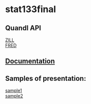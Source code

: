 # stat133final
## Quandl API  
[ZILL](https://www.quandl.com%2Fblog%2Fapi-for-housing-data&h=UAQHj3JSt&s=1)  
[FRED](https://www.quandl.com/data/FRED/documentation/metadata)
## [Documentation](www.quandl.com%2Fdocs%2Fapi%3Fr%23installation&h=HAQFEkvoH&s=1)
## Samples of presentation:
[sample1](https://docs.google.com/file/d/0B1Q0W6RJqTWHNUh6b1Q4VmVQSUE/edit?pli=1)  
[sample2](https://docs.google.com/file/d/0B1Q0W6RJqTWHUkllX3g0WjQycGs/edit?pli=1)